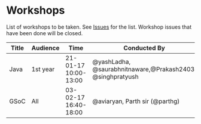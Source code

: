 # Workshops

List of workshops to be taken. See [Issues](https://github.com/iiitv/workshops/issues) for the list. Workshop issues that have been done will be closed. 


| Title         | Audience          | Time                 | Conducted By                                                  |
|---------------|-------------------|----------------------|---------------------------------------------------------------|
| Java          | 1st year          | 21-01-17 10:00-13:00 | @yashLadha, @saurabhnitnaware,@Prakash2403, @singhpratyush    |
| GSoC          | All               | 03-02-17 16:40-18:00 | @aviaryan, Parth sir (@parthg)   |

